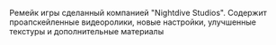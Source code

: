Ремейк игры сделанный компанией "Nightdive Studios". Содержит проапскейленные видеоролики, новые настройки, улучшенные текстуры и дополнительные материалы  
